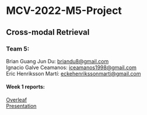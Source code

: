 # MCV-2022-M5-Project  
 
## Cross-modal Retrieval  

### Team 5:  
 Brian Guang Jun Du: briandu8@gmail.com  
 Ignacio Galve Ceamanos: iceamanos1998@gmail.com  
 Eric Henriksson Martí: eckehenrikssonmarti@gmail.com  
 
#### Week 1 reports:  
 [Overleaf](https://www.overleaf.com/read/xynmnjqgzppx)  
 [Presentation](https://docs.google.com/presentation/d/1g0QS--JgpUTKiLuonVXe-_5SuHnc0xDUQbdDl8pu0Mo/edit?usp=sharing)
